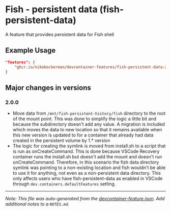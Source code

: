 
# Fish - persistent data (fish-persistent-data)

A feature that provides persistent data for Fish shell

## Example Usage

```json
"features": {
    "ghcr.io/nikobockerman/devcontainer-features/fish-persistent-data:2": {}
}
```



## Major changes in versions

### 2.0.0

- Move data from `/mnt/fish-persistent-history/fish` directory to the root of
  the mount point. This was done to simplify the logic a little bit and because
  the subdirectory doesn't add any value.
  A migration is included which moves the data to new location so that it
  remains available when this new version is updated to for a container that
  already had data created in the persistent volume by 1.\* version
- The logic for creating the symlink is moved from install.sh to a script that
  is run as onCreateCommand. This is done because VSCode Recovery container
  runs the install.sh but doesn't add the mount and doesn't run
  onCreateCommand. Therefore, in this scenario the fish data directory symlink
  was pointing to a non-existing location and fish wouldn't be able to use it
  for anything, not even as a non-persistent data directory. This only affects
  users who have fish-persistent-data as enabled in VSCode through
  `dev.containers.defaultFeatures` setting.


---

_Note: This file was auto-generated from the [devcontainer-feature.json](https://github.com/nikobockerman/devcontainer-features/blob/main/src/fish-persistent-data/devcontainer-feature.json).  Add additional notes to a `NOTES.md`._

